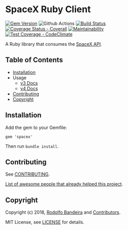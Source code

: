 SpaceX Ruby Client
===============

[![Gem Version](https://badge.fury.io/rb/spacex.svg)](https://badge.fury.io/rb/spacex)
![Github Actions](https://github.com/rodolfobandeira/spacex/workflows/Ruby/badge.svg)
[![Build Status](https://travis-ci.com/rodolfobandeira/spacex.svg?branch=master)](https://travis-ci.org/rodolfobandeira/spacex)
[![Coverage Status - Coverall](https://coveralls.io/repos/github/rodolfobandeira/spacex/badge.svg?branch=master)](https://coveralls.io/github/rodolfobandeira/spacex?branch=master)
[![Maintainability](https://api.codeclimate.com/v1/badges/d125a8ff6d902eb48c8f/maintainability)](https://codeclimate.com/github/rodolfobandeira/spacex/maintainability)
[![Test Coverage - CodeClimate](https://api.codeclimate.com/v1/badges/d125a8ff6d902eb48c8f/test_coverage)](https://codeclimate.com/github/rodolfobandeira/spacex/test_coverage)

A Ruby library that consumes the [SpaceX API](https://github.com/r-spacex/SpaceX-API).


## Table of Contents

- [Installation](#installation)
- Usage
  - [v3 Docs](/docs/v3.md)
  - [v4 Docs](/docs/v4.md)
- [Contributing](#contributing)
- [Copyright](#copyright)


## Installation

Add the gem to your Gemfile:

```
gem 'spacex'
```

Then run `bundle install`.


## Contributing

See [CONTRIBUTING](CONTRIBUTING.md).

[List of awesome people that already helped this project](CHANGELOG.md).


## Copyright

Copyright (c) 2018, [Rodolfo Bandeira](https://twitter.com/rodolfobandeira) and [Contributors](CHANGELOG.md).

MIT License, see [LICENSE](https://github.com/rodolfobandeira/spacex/blob/master/LICENSE) for details.
